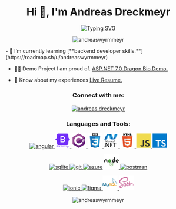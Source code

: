 <div id="top">
  <h1 align="center">Hi 👋, I'm Andreas Dreckmeyr</h1>
  <!-- <h3 align="center">Finding solutions for digital issues.</h3> -->
  <p align="center"><a href="https://git.io/typing-svg"><img src="https://readme-typing-svg.demolab.com?font=Fira+Code&pause=1000&color=43F7F1&random=false&width=435&lines=Finding+solutions+for+digital+issues." alt="Typing SVG" /></a></p>
  
  <p align="center"> <img src="https://komarev.com/ghpvc/?username=andreaswyrmmeyr&label=Profile%20views&color=0eb47d&style=flat" alt="andreaswyrmmeyr" /> </p>
</div>

<div id="mid">
  - 🌱 I’m currently learning [**backend developer skills.**](https://roadmap.sh/u/andreaswyrmmeyr)

  - 👨‍💻 Demo Project I am proud of. [ASP.NET 7.0 Dragon Bio Demo.](https://www.loom.com/share/89496f5c50d24cb1b795fe9453483cd3?sid=f81c8498-835b-4756-bb1b-6af8df71fbe9)

  - 📄 Know about my experiences [Live Resume.](https://docs.google.com/document/d/e/2PACX-1vR38oVPB52Kp1wiKqT6HY8fQzlCT0nS2lO2XK7GSf8ibmo93VwwiBbUUfD8elVj5Q/pub)  
</div>

<div id="social">
  <h3 align="center">Connect with me:</h3>
<p align="center">
<a href="https://linkedin.com/in/andreas-dreckmeyr" target="blank"><img align="center" src="https://raw.githubusercontent.com/rahuldkjain/github-profile-readme-generator/master/src/images/icons/Social/linked-in-alt.svg" alt="andreas dreckmeyr" height="30" width="40" /></a>
</p>
</div>
  
<div id="skills" align="center">
  
<h3 align="center">Languages and Tools:</h3>
<p align="center"> <a href="https://angular.io" target="_blank" rel="noreferrer"> <img src="https://angular.io/assets/images/logos/angular/angular.svg" alt="angular" width="40" height="40"/> </a>
<a href="https://getbootstrap.com" target="_blank" rel="noreferrer"> <img src="https://raw.githubusercontent.com/devicons/devicon/master/icons/bootstrap/bootstrap-plain-wordmark.svg" alt="bootstrap" width="40" height="40"/> </a>
<a href="https://www.w3schools.com/cs/" target="_blank" rel="noreferrer"> <img src="https://raw.githubusercontent.com/devicons/devicon/master/icons/csharp/csharp-original.svg" alt="csharp" width="40" height="40"/> </a> 
<a href="https://www.w3schools.com/css/" target="_blank" rel="noreferrer"> <img src="https://raw.githubusercontent.com/devicons/devicon/master/icons/css3/css3-original-wordmark.svg" alt="css3" width="40" height="40"/> </a>
<a href="https://dotnet.microsoft.com/" target="_blank" rel="noreferrer"> <img src="https://raw.githubusercontent.com/devicons/devicon/master/icons/dot-net/dot-net-original-wordmark.svg" alt="dotnet" width="40" height="40"/> </a>
<a href="https://www.w3.org/html/" target="_blank" rel="noreferrer"> <img src="https://raw.githubusercontent.com/devicons/devicon/master/icons/html5/html5-original-wordmark.svg" alt="html5" width="40" height="40"/> </a>
<a href="https://developer.mozilla.org/en-US/docs/Web/JavaScript" target="_blank" rel="noreferrer"> <img src="https://raw.githubusercontent.com/devicons/devicon/master/icons/javascript/javascript-original.svg" alt="javascript" width="40" height="40"/> </a>
<a href="https://www.typescriptlang.org/" target="_blank" rel="noreferrer"> <img src="https://raw.githubusercontent.com/devicons/devicon/master/icons/typescript/typescript-original.svg" alt="typescript" width="40" height="40"/> </a> </p>

  <a href="https://www.sqlite.org/" target="_blank" rel="noreferrer"> <img src="https://www.vectorlogo.zone/logos/sqlite/sqlite-icon.svg" alt="sqlite" width="40" height="40"/> </a>
  <a href="https://git-scm.com/" target="_blank" rel="noreferrer"> <img src="https://www.vectorlogo.zone/logos/git-scm/git-scm-icon.svg" alt="git" width="40" height="40"/> </a>
  <a href="https://azure.microsoft.com/en-in/" target="_blank" rel="noreferrer"> <img src="https://www.vectorlogo.zone/logos/microsoft_azure/microsoft_azure-icon.svg" alt="azure" width="40" height="40"/></a>
  <a href="https://nodejs.org" target="_blank" rel="noreferrer"> <img src="https://raw.githubusercontent.com/devicons/devicon/master/icons/nodejs/nodejs-original-wordmark.svg" alt="nodejs" width="40" height="40"/> </a>
  <a href="https://postman.com" target="_blank" rel="noreferrer"> <img src="https://www.vectorlogo.zone/logos/getpostman/getpostman-icon.svg" alt="postman" width="40" height="40"/> </a>
  
  <a href="https://ionicframework.com" target="_blank" rel="noreferrer"> <img src="https://upload.wikimedia.org/wikipedia/commons/d/d1/Ionic_Logo.svg" alt="ionic" width="40" height="40"/> </a>
  <a href="https://www.figma.com/" target="_blank" rel="noreferrer"> <img src="https://www.vectorlogo.zone/logos/figma/figma-icon.svg" alt="figma" width="40" height="40"/> </a>
  <a href="https://www.mysql.com/" target="_blank" rel="noreferrer"> <img src="https://raw.githubusercontent.com/devicons/devicon/master/icons/mysql/mysql-original-wordmark.svg" alt="mysql" width="40" height="40"/> </a>
  <a href="https://sass-lang.com" target="_blank" rel="noreferrer"> <img src="https://raw.githubusercontent.com/devicons/devicon/master/icons/sass/sass-original.svg" alt="sass" width="40" height="40"/> </a>
  
</div>

  


<div id="footer">
  <p align="center"><img align="center" src="https://github-readme-stats.vercel.app/api/top-langs?username=andreaswyrmmeyr&show_icons=true&theme=tokyonight&cache_seconds=2000&locale=en&layout=compact" alt="andreaswyrmmeyr" /></p>
</div>

